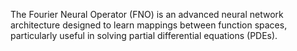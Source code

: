 The Fourier Neural Operator (FNO) is an advanced neural network architecture designed to learn mappings between function spaces, particularly useful in solving partial differential equations (PDEs). 
